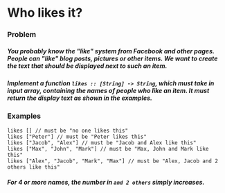 # Who likes it?
### Problem
##### You probably know the "like" system from Facebook and other pages. People can "like" blog posts, pictures or other items. We want to create the text that should be displayed next to such an item.
##### Implement a function `likes :: [String] -> String`, which must take in input array, containing the names of people who like an item. It must return the display text as shown in the examples.
### Examples
```
likes [] // must be "no one likes this"
likes ["Peter"] // must be "Peter likes this"
likes ["Jacob", "Alex"] // must be "Jacob and Alex like this"
likes ["Max", "John", "Mark"] // must be "Max, John and Mark like this"
likes ["Alex", "Jacob", "Mark", "Max"] // must be "Alex, Jacob and 2 others like this"
```
##### For 4 or more names, the number in `and 2 others` simply increases.
